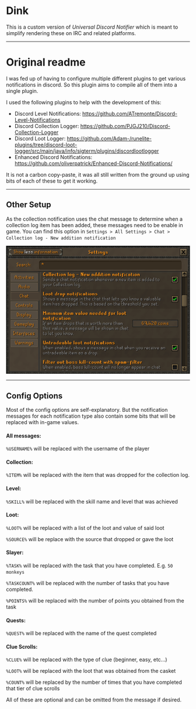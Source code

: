 # Dink
This is a custom version of *Universal Discord Notifier* which is meant to simplify rendering these on IRC and related platforms.


---
# Original readme

I was fed up of having to configure multiple different plugins to get various notifications in discord. So this plugin
aims to compile all of them into a single plugin.

I used the following plugins to help with the development of this:
- Discord Level Notifications: https://github.com/ATremonte/Discord-Level-Notifications
- Discord Collection Logger: https://github.com/PJGJ210/Discord-Collection-Logger
- Discord Loot Logger: https://github.com/Adam-/runelite-plugins/tree/discord-loot-logger/src/main/java/info/sigterm/plugins/discordlootlogger
- Enhanced Discord Notifications: https://github.com/oliverpatrick/Enhanced-Discord-Notifications/

It is not a carbon copy-paste, it was all still written from the ground up using bits of each of these to get it working.

---
## Other Setup

As the collection notification uses the chat message to determine when a collection log item has been added, these messages
need to be enable in game. You can find this option in `Settings > All Settings > Chat > Collection log - New addition notification`

![img.png](img.png)

---
## Config Options
Most of the config options are self-explanatory. But the notification messages for each notification type also
contain some bits that will be replaced with in-game values.

#### All messages:
`%USERNAME%` will be replaced with the username of the player

#### Collection:
`%ITEM%` will be replaced with the item that was dropped for the collection log.

#### Level:
`%SKILL%` will be replaced with the skill name and level that was achieved

#### Loot:
`%LOOT%` will be replaced with a list of the loot and value of said loot

`%SOURCE%` will be replace with the source that dropped or gave the loot

#### Slayer:
`%TASK%` will be replaced with the task that you have completed. E.g. `50 monkeys`

`%TASKCOUNT%` will be replaced with the number of tasks that you have completed.

`%POINTS%` will be replaced with the number of points you obtained from the task

#### Quests:
`%QUEST%` will be replaced with the name of the quest completed

#### Clue Scrolls:
`%CLUE%` will be replaced with the type of clue (beginner, easy, etc...)

`%LOOT%` will be replaced with the loot that was obtained from the casket

`%COUNT%` will be replaced by the number of times that you have completed that tier of clue scrolls

All of these are optional and can be omitted from the message if desired.